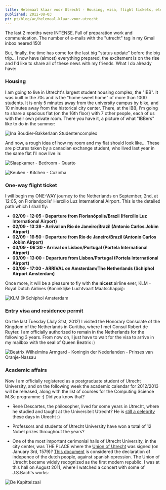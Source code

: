 ```yaml
---
title: Helemaal klaar voor Utrecht - Housing, visa, flight tickets, etc.
published: 2012-08-03
pt: pt/blog/ac/helemaal-klaar-voor-utrecht
---
```


The last 2 months were INTENSE.
Full of preparation work and communication.
The number of e-mails with the "utrecht" tag in my Gmail inbox neared 150!

But, finally, the time has come for the last big "status update" before the big trip...
I now have (almost) everything prepared, the excitement is on the rise and I'd like to share all of these news with my friends.
What I do already have:


### Housing

I am going to live in Utrecht's largest student housing complex, the "IBB".
It was built in the 70s and is the "home sweet home" of more than 1000 students.
It is only 5 minutes away from the university campus by bike, and 10 minutes away from the historical city center.
There, at the IBB, I'm going to share a spacious flat (on the 16th floor) with 7 other people, each of us with their own private room.
There you have it, a picture of what "IBBers" like to do in the summer:


<!--more-->

![Ina Boudier-Bakkerlaan Studentencomplex](/files/imgs/2012-08_ibbq.jpg)

And now, a rough idea of how my room and my flat should look like...
These are pictures taken by a canadian exchange student, who lived last year in the same flat I'll now live in:

![Slaapkamer - Bedroom - Quarto](/files/imgs/2012-08_ibb-kamer1.jpg)

![Keuken - Kitchen - Cozinha](/files/imgs/2012-08_ibb-keuken.jpg)


### One-way flight ticket

I will begin my ONE-WAY journey to the Netherlands on September, 2nd, at 12:05, on Florianópolis' Hercílio Luz International Airport.
This is the detailed path which I shall fly:

  * **02/09 - 12:05 - Departure from Florianópolis/Brazil (Hercílio Luz International Airport)**
  * **02/09 - 13:39 - Arrival on Rio de Janeiro/Brazil (Antonio Carlos Jobim Airport)**
  * **02/09 - 16:50 - Departure from Rio de Janeiro/Brazil (Antonio Carlos Jobim Airport)**
  * **03/09 - 06:30 - Arrival on Lisbon/Portugal (Portela International Airport)**
  * **03/09 - 13:00 - Departure from Lisbon/Portugal (Portela International Airport)**
  * **03/09 - 17:00 - ARRIVAL on Amsterdam/The Netherlands (Schiphol Airport Amsterdam)**

Once more, it will be a pleasure to fly with the **nicest** airline ever, KLM - Royal Dutch Airlines (Koninklijke Luchtvaart Maatschappij):

![KLM @ Schiphol Amsterdam](/files/imgs/2012-08_klm-schiphol.jpg)


### Entry visa and residence permit

On the last Tuesday (July 31st, 2012) I visited the Honorary Consulate of the Kingdom of the Netherlands in Curitiba, where I met Consul Robert de Ruyter.
I am officially authorized to remain in the Netherlands for the following 3 years.
From now on, I just have to wait for the visa to arrive in my mailbox with the seal of Queen Beatrix :)

![Beatrix Wilhelmina Armgard - Koningin der Nederlanden - Prinses van Oranje-Nassau](/files/imgs/2012-08_beatrix.jpg)


### Academic affairs

Now I am officially registered as a postgraduate student of Utrecht University,
and on the following week the academic calendar for 2012/2013 will be released,
along with the list of courses for the Computing Science M.Sc programme :)
Did you know that?

  * René Descartes, the philosopher, lived for some years in Utrecht, where he studied and taught at the Universiteit Utrecht?
    He is [still a celebrity][1] these days in Utrecht :)

  * Professors and students of Utrecht University have won a total of 12 Nobel prizes throughout the years?

  * One of the most important cerimonial halls of Utrecht University, in the city center,
    was THE PLACE where the [Union of Utrecht][2] was signed (on January 3rd, 1579)?
    [This document][3] is considered the declaration of indepence of the dutch people, against spanish opression.
    The Union of Utrecht became widely recognized as the first modern republic.
    I was at this hall on August 2011, where I watched a concert with some of J.S.Bach's works:

![De Kapittelzaal](/files/imgs/2012-08_kapittelzaal.jpg)

[1]: <http://www.descartescentre.com/>
[2]: <http://en.wikipedia.org/wiki/Union_of_Utrecht>
[3]: <http://upload.wikimedia.org/wikipedia/commons/4/44/Unie_van_Utrecht.jpg>
